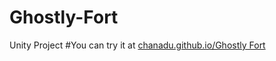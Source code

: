 # Ghostly-Fort
 Unity Project
#You can try it at [chanadu.github.io/Ghostly Fort](https://chanadu.github.io/Ghostly%20Fort/)
